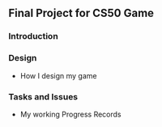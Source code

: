 ## Final Project for CS50 Game

### Introduction

### Design
- How I design my game

### Tasks and Issues
- My working Progress Records
